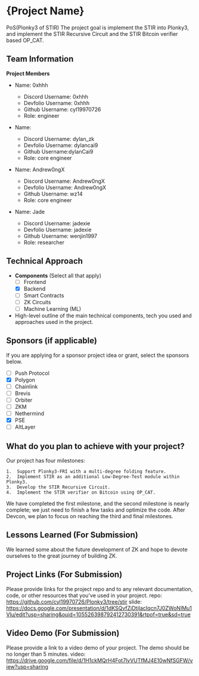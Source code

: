 # {Project Name}

PoS(Plonky3 of STIR)
The project goal is implement the STIR into Plonky3, and implement the STIR Recursive Circuit and the STIR Bitcoin verifier based OP_CAT.

## Team Information

**Project Members**

- Name: 0xhhh
  - Discord Username: 0xhhh
  - Devfolio Username: 0xhhh
  - Github Username: cyl19970726
  - Role: engineer 

- Name: 
  - Discord Username: dylan_zk
  - Devfolio Username: dylancai9
  - Github Username:dylanCai9
  - Role: core engineer

- Name: Andrew0ngX
  - Discord Username: Andrew0ngX
  - Devfolio Username: Andrew0ngX
  - Github Username: wz14
  - Role: core engineer

- Name: Jade
  - Discord Username: jadexie
  - Devfolio Username: jadexie
  - Github Username: wenjin1997
  - Role: researcher

## Technical Approach

- **Components** (Select all that apply)
  - [ ] Frontend
  - [x] Backend
  - [ ] Smart Contracts
  - [ ] ZK Circuits
  - [ ] Machine Learning (ML)

- High-level outline of the main technical components, tech you used and approaches used in the project.

## Sponsors (if applicable)

If you are applying for a sponsor project idea or grant, select the sponsors below.

- [ ] Push Protocol
- [x] Polygon
- [ ] Chainlink
- [ ] Brevis
- [ ] Orbiter
- [ ] ZKM
- [ ] Nethermind
- [x] PSE
- [ ] AltLayer

## What do you plan to achieve with your project?

Our project has four milestones:

	1.	Support Plonky3-FRI with a multi-degree folding feature.
	2.	Implement STIR as an additional Low-Degree-Test module within Plonky3.
	3.	Develop the STIR Recursive Circuit.
	4.	Implement the STIR verifier on Bitcoin using OP_CAT.

We have completed the first milestone, and the second milestone is nearly complete; we just need to finish a few tasks and optimize the code. After Devcon, we plan to focus on reaching the third and final milestones.

## Lessons Learned (For Submission)

We learned some about the future development of ZK and hope to devote ourselves to the great journey of building ZK.

## Project Links (For Submission)

Please provide links for the project repo and to any relevant documentation, code, or other resources that you've used in your project.
repo: https://github.com/cyl19970726/Plonky3/tree/stir
slide: https://docs.google.com/presentation/d/1dKSQvfZjDtjIacIqcn7J0ZWoNIMu1Vlu/edit?usp=sharing&ouid=105526398792412730391&rtpof=true&sd=true
## Video Demo (For Submission)

Please provide a link to a video demo of your project. The demo should be no longer than 5 minutes.
video: https://drive.google.com/file/d/1H1ckMQrH4Fot7lyVUTfMJ4E10wNfSGFW/view?usp=sharing